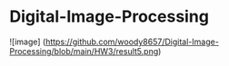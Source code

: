 # Digital-Image-Processing
![image] (https://github.com/woody8657/Digital-Image-Processing/blob/main/HW3/result5.png)